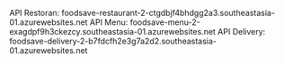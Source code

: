 API Restoran: foodsave-restaurant-2-ctgdbjf4bhdgg2a3.southeastasia-01.azurewebsites.net
API Menu: foodsave-menu-2-exagdpf9h3ckezcy.southeastasia-01.azurewebsites.net
API Delivery: foodsave-delivery-2-b7fdcfh2e3g7a2d2.southeastasia-01.azurewebsites.net
